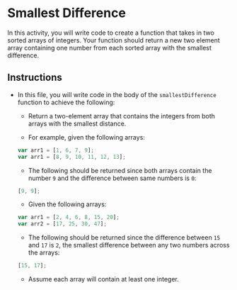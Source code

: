 # Smallest Difference

In this activity, you will write code to create a function that takes in two sorted arrays of integers. Your function should return a new two element array containing one number from each sorted array with the smallest difference.

## Instructions


  * In this file, you will write code in the body of the `smallestDifference` function to achieve the following:

    * Return a two-element array that contains the integers from both arrays with the smallest distance.

    * For example, given the following arrays:

    ```js
    var arr1 = [1, 6, 7, 9];
    var arr1 = [8, 9, 10, 11, 12, 13];
    ```

    * The following should be returned since both arrays contain the number `9` and the difference between same numbers is `0`:

    ```js
    [9, 9];
    ```

    * Given the following arrays:

    ```js
    var arr1 = [2, 4, 6, 8, 15, 20];
    var arr2 = [17, 25, 30, 47];
    ```

    * The following should be returned since the difference between `15` and `17` is `2`, the smallest difference between any two numbers across the arrays:

    ```js
    [15, 17];
    ```

    * Assume each array will contain at least one integer.
